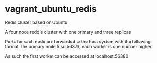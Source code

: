 # vagrant_ubuntu_redis
Redis cluster based on Ubuntu

A four node reddis cluster with one primary and three replicas

Ports for each node are forwarded to the host system with the following format
The primary node 5<redis base port> so 56379, each worker is one number higher.

As such the first worker can be accessed at localhost:56380